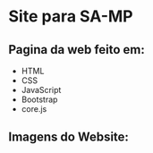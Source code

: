 # Site para SA-MP

## Pagina da web feito em:
- HTML
- CSS
- JavaScript
- Bootstrap
- core.js

## Imagens do Website:
